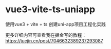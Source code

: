 # vue3-vite-ts-uniapp
使用vue3 + vite + ts 创建uni-app项目工程化实践

更多详细内容可查看我在掘金写的教程：https://juejin.cn/post/7046632389237293087
